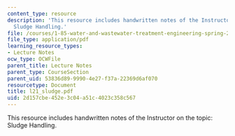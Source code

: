 ```yaml
---
content_type: resource
description: 'This resource includes handwritten notes of the Instructor on the topic:
  Sludge Handling.'
file: /courses/1-85-water-and-wastewater-treatment-engineering-spring-2006/2d157cbe452e3c04a51c4023c358c567_l21_sludge.pdf
file_type: application/pdf
learning_resource_types:
- Lecture Notes
ocw_type: OCWFile
parent_title: Lecture Notes
parent_type: CourseSection
parent_uid: 53836d89-9990-4e27-f37a-22369d6af070
resourcetype: Document
title: l21_sludge.pdf
uid: 2d157cbe-452e-3c04-a51c-4023c358c567
---
```

This resource includes handwritten notes of the Instructor on the topic: Sludge Handling.

